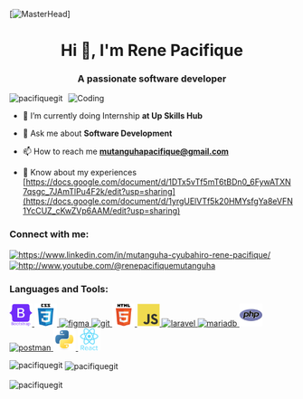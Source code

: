 [![MasterHead](C:\Users\mutan\Downloads)]
<h1 align="center">Hi 👋, I'm Rene Pacifique</h1>
<h3 align="center">A passionate software developer</h3>
<img align="right" alt="Coding" width="400" src="https://i0.wp.com/sharpeyeinfotech.com/wp-content/uploads/2023/03/unnamed.gif?fit=500%2C500&ssl=1">

<p align="left"> <img src="https://komarev.com/ghpvc/?username=pacifiquegit&label=Profile%20views&color=0e75b6&style=flat" alt="pacifiquegit" /> </p>

- 🔭 I’m currently doing Internship **at Up Skills Hub**

- 💬 Ask me about **Software Development**

- 📫 How to reach me **mutanguhapacifique@gmail.com**

- 📄 Know about my experiences [https://docs.google.com/document/d/1DTx5vTf5mT6tBDn0_6FywATXN7qsgc_7JAmTlPu4F2k/edit?usp=sharing](https://docs.google.com/document/d/1yrgUElVTf5k20HMYsfgYa8eVFN1YcCUZ_cKwZVp6AAM/edit?usp=sharing)

<h3 align="left">Connect with me:</h3>
<p align="left">
<a href="https://www.linkedin.com/in/mutanguha-cyubahiro-rene-pacifique/" target="blank"><img align="center" src="https://raw.githubusercontent.com/rahuldkjain/github-profile-readme-generator/master/src/images/icons/Social/linked-in-alt.svg" alt="https://www.linkedin.com/in/mutanguha-cyubahiro-rene-pacifique/" height="30" width="40" /></a>
<a href="https://www.youtube.com/@RenePacifiqueMUTANGUHA" target="blank"><img align="center" src="https://raw.githubusercontent.com/rahuldkjain/github-profile-readme-generator/master/src/images/icons/Social/youtube.svg" alt="http://www.youtube.com/@renepacifiquemutanguha" height="30" width="40" /></a>
</p>

<h3 align="left">Languages and Tools:</h3>
<p align="left"> <a href="https://getbootstrap.com" target="_blank" rel="noreferrer"> <img src="https://raw.githubusercontent.com/devicons/devicon/master/icons/bootstrap/bootstrap-plain-wordmark.svg" alt="bootstrap" width="40" height="40"/> </a> <a href="https://www.w3schools.com/css/" target="_blank" rel="noreferrer"> <img src="https://raw.githubusercontent.com/devicons/devicon/master/icons/css3/css3-original-wordmark.svg" alt="css3" width="40" height="40"/> </a> <a href="https://www.figma.com/" target="_blank" rel="noreferrer"> <img src="https://www.vectorlogo.zone/logos/figma/figma-icon.svg" alt="figma" width="40" height="40"/> </a> <a href="https://git-scm.com/" target="_blank" rel="noreferrer"> <img src="https://www.vectorlogo.zone/logos/git-scm/git-scm-icon.svg" alt="git" width="40" height="40"/> </a> <a href="https://www.w3.org/html/" target="_blank" rel="noreferrer"> <img src="https://raw.githubusercontent.com/devicons/devicon/master/icons/html5/html5-original-wordmark.svg" alt="html5" width="40" height="40"/> </a> <a href="https://developer.mozilla.org/en-US/docs/Web/JavaScript" target="_blank" rel="noreferrer"> <img src="https://raw.githubusercontent.com/devicons/devicon/master/icons/javascript/javascript-original.svg" alt="javascript" width="40" height="40"/> </a> <a href="https://laravel.com/" target="_blank" rel="noreferrer"> <img src="https://raw.githubusercontent.com/devicons/devicon/master/icons/laravel-plain-wordmark.svg" alt="laravel" width="40" height="40"/> </a> <a href="https://mariadb.org/" target="_blank" rel="noreferrer"> <img src="https://www.vectorlogo.zone/logos/mariadb/mariadb-icon.svg" alt="mariadb" width="40" height="40"/> </a> <a href="https://www.php.net" target="_blank" rel="noreferrer"> <img src="https://raw.githubusercontent.com/devicons/devicon/master/icons/php/php-original.svg" alt="php" width="40" height="40"/> </a> <a href="https://postman.com" target="_blank" rel="noreferrer"> <img src="https://www.vectorlogo.zone/logos/getpostman/getpostman-icon.svg" alt="postman" width="40" height="40"/> </a> <a href="https://www.python.org" target="_blank" rel="noreferrer"> <img src="https://raw.githubusercontent.com/devicons/devicon/master/icons/python/python-original.svg" alt="python" width="40" height="40"/> </a> <a href="https://reactjs.org/" target="_blank" rel="noreferrer"> <img src="https://raw.githubusercontent.com/devicons/devicon/master/icons/react/react-original-wordmark.svg" alt="react" width="40" height="40"/> </a> </p>

<p><img align="left" src="https://github-readme-stats.vercel.app/api/top-langs?username=pacifiquegit&show_icons=true&locale=en&layout=compact" alt="pacifiquegit" /></p>

<p>&nbsp;<img align="center" src="https://github-readme-stats.vercel.app/api?username=pacifiquegit&show_icons=true&locale=en" alt="pacifiquegit" /></p>

<p><img align="center" src="https://github-readme-streak-stats.herokuapp.com/?user=pacifiquegit&" alt="pacifiquegit" /></p>
